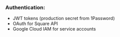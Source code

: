 ### **Authentication:**

- JWT tokens (production secret from 1Password)
- OAuth for Square API
- Google Cloud IAM for service accounts
